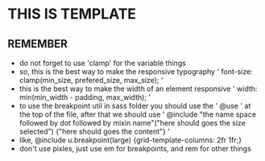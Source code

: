 # THIS IS TEMPLATE

## REMEMBER

- do not forget to use 'clamp' for the variable things
- so, this is the best way to make the responsive typography ' font-size: clamp(min_size, prefered_size, max_size); '
- this is the best way to make the width of an element responsive ' width: min(min_width - padding, max_width); '
- to use the breakpoint util in sass folder you should use the ' @use ' at the top of the file, after that we should use ' @include "the name space followed by dot followed by mixin name"("here should goes the size selected") {"here should goes the content"} '
- like, @include u.breakpoint(large) {grid-template-columns: 2fr 1fr;}
- don't use pixles, just use em for breakpoints, and rem for other things
